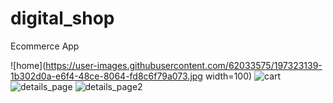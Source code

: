 # digital_shop
 Ecommerce App



![home](https://user-images.githubusercontent.com/62033575/197323139-1b302d0a-e6f4-48ce-8064-fd8c6f79a073.jpg width=100)
![cart](https://user-images.githubusercontent.com/62033575/197323132-8ccf7238-dea8-437e-96aa-43c7171b2a7f.jpg)
![details_page](https://user-images.githubusercontent.com/62033575/197323137-f372ddf7-c2ad-4f16-86be-65265be2d3a2.jpg)
![details_page2](https://user-images.githubusercontent.com/62033575/197323138-6a736769-8543-4b2c-8ea8-48b7f5b92226.jpg)
